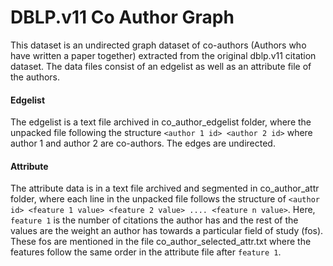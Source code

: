 # DBLP.v11 Co Author Graph

This dataset is an undirected graph dataset of co-authors (Authors who have written a paper together) extracted from the original dblp.v11 citation dataset. The data files consist of an edgelist as well as an attribute file of the authors.

#### Edgelist
The edgelist is a text file archived in co_author_edgelist folder, where the unpacked file following the structure `<author 1 id> <author 2 id>` where author 1 and author 2 are co-authors. The edges are undirected.

#### Attribute
The attribute data is in a text file archived and segmented in co_author_attr folder, where each line in the unpacked file follows the structure of `<author id> <feature 1 value> <feature 2 value> .... <feature n value>`. Here, `feature 1` is the number of citations the author has and the rest of the values are the weight an author has towards a particular field of study (fos). These fos are mentioned in the file co_author_selected_attr.txt where the features follow the same order in the attribute file after `feature 1`.
